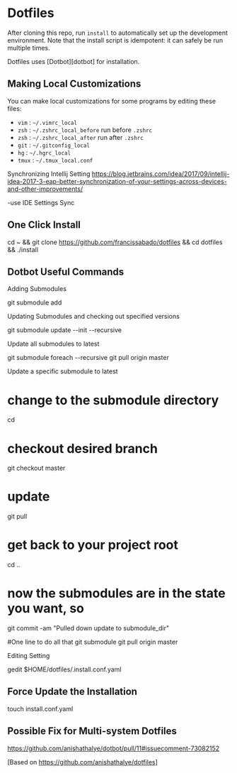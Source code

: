 Dotfiles
========

After cloning this repo, run `install` to automatically set up the development
environment. Note that the install script is idempotent: it can safely be run
multiple times.

Dotfiles uses [Dotbot][dotbot] for installation.

Making Local Customizations
---------------------------

You can make local customizations for some programs by editing these files:

* `vim` : `~/.vimrc_local`
* `zsh` : `~/.zshrc_local_before` run before `.zshrc`
* `zsh` : `~/.zshrc_local_after` run after `.zshrc`
* `git` : `~/.gitconfig_local`
* `hg` : `~/.hgrc_local`
* `tmux` : `~/.tmux_local.conf`


Synchronizing Intellij Setting
https://blog.jetbrains.com/idea/2017/09/intellij-idea-2017-3-eap-better-synchronization-of-your-settings-across-devices-and-other-improvements/

-use IDE Settings Sync


One Click Install
---------------------------

cd ~ && git clone https://github.com/francissabado/dotfiles && cd dotfiles && ./install



Dotbot Useful Commands
---------------------------

Adding Submodules

git submodule add <github-submodule-path> <directory-name>


Updating Submodules and checking out specified versions

git submodule update --init --recursive


Update all submodules to latest

git submodule foreach --recursive git pull origin master


Update a specific submodule to latest

# change to the submodule directory
cd <submodule-directory>

# checkout desired branch
git checkout master

# update
git pull

# get back to your project root
cd ..

# now the submodules are in the state you want, so
git commit -am "Pulled down update to submodule_dir"


#One line to do all that
git submodule git pull origin master


Editing Setting

gedit $HOME/dotfiles/.install.conf.yaml

Force Update the Installation
---------------------------
touch install.conf.yaml


Possible Fix for Multi-system Dotfiles
---------------------------
https://github.com/anishathalye/dotbot/pull/11#issuecomment-73082152


[Based on https://github.com/anishathalye/dotfiles]


